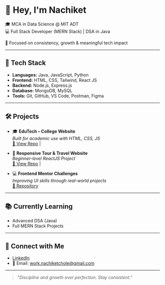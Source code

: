 # 👋 Hey, I'm Nachiket

🎓 MCA in Data Science @ MIT ADT  
💻 Full Stack Developer (MERN Stack) | DSA in Java 

🧠 Focused on consistency, growth & meaningful tech impact

---

## 🚀 Tech Stack

- **Languages:** Java, JavaScript, Python
- **Frontend:** HTML, CSS, Tailwind, React JS
- **Backend:** Node.js, Express.js
- **Database:** MongoDB, MySQL
- **Tools:** Git, GitHub, VS Code, Postman, Figma

---

## 🛠️ Projects

- 🎓 **EduTech – College Website**  
  _Built for academic use with HTML, CSS, JS_  
  [🔗 View Repo](https://github.com/nach1ket03) |

- 🧭 **Responsive Tour & Travel Website**  
  _Beginner-level ReactJS Project_  
  [🔗 View Repo](https://github.com/nach1ket03) |

- 💻 **Frontend Mentor Challenges**  
  _Improving UI skills through real-world projects_  
  [📁 Repository](https://github.com/nach1ket03/frontend-mentor-challenges)

---

## 📚 Currently Learning

- Advanced DSA (Java)
- Full MERN Stack Projects

---

## 🤝 Connect with Me

- [LinkedIn](https://www.linkedin.com/in/nachiket03/)
- 📧 Email: work.nachiketchole@gmail.com

---

> _“Discipline and growth over perfection. Stay consistent.”_


